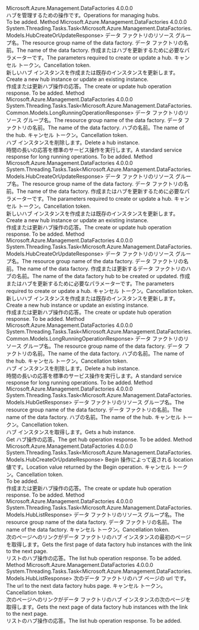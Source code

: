<Type Name="IHubOperations" FullName="Microsoft.Azure.Management.DataFactories.IHubOperations">
  <TypeSignature Language="C#" Value="public interface IHubOperations" />
  <TypeSignature Language="ILAsm" Value=".class public interface auto ansi abstract IHubOperations" />
  <TypeSignature Language="DocId" Value="T:Microsoft.Azure.Management.DataFactories.IHubOperations" />
  <TypeSignature Language="VB.NET" Value="Public Interface IHubOperations" />
  <TypeSignature Language="F#" Value="type IHubOperations = interface" />
  <AssemblyInfo>
    <AssemblyName>Microsoft.Azure.Management.DataFactories</AssemblyName>
    <AssemblyVersion>4.0.0.0</AssemblyVersion>
  </AssemblyInfo>
  <Interfaces />
  <Docs>
    <summary>
            <span data-ttu-id="0d84f-101">ハブを管理するための操作です。</span><span class="sxs-lookup"><span data-stu-id="0d84f-101">Operations for managing hubs.</span></span>
            </summary>
    <remarks>To be added.</remarks>
  </Docs>
  <Members>
    <Member MemberName="BeginCreateOrUpdateAsync">
      <MemberSignature Language="C#" Value="public System.Threading.Tasks.Task&lt;Microsoft.Azure.Management.DataFactories.Models.HubCreateOrUpdateResponse&gt; BeginCreateOrUpdateAsync (string resourceGroupName, string dataFactoryName, Microsoft.Azure.Management.DataFactories.Models.HubCreateOrUpdateParameters parameters, System.Threading.CancellationToken cancellationToken);" />
      <MemberSignature Language="ILAsm" Value=".method public hidebysig newslot virtual instance class System.Threading.Tasks.Task`1&lt;class Microsoft.Azure.Management.DataFactories.Models.HubCreateOrUpdateResponse&gt; BeginCreateOrUpdateAsync(string resourceGroupName, string dataFactoryName, class Microsoft.Azure.Management.DataFactories.Models.HubCreateOrUpdateParameters parameters, valuetype System.Threading.CancellationToken cancellationToken) cil managed" />
      <MemberSignature Language="DocId" Value="M:Microsoft.Azure.Management.DataFactories.IHubOperations.BeginCreateOrUpdateAsync(System.String,System.String,Microsoft.Azure.Management.DataFactories.Models.HubCreateOrUpdateParameters,System.Threading.CancellationToken)" />
      <MemberSignature Language="F#" Value="abstract member BeginCreateOrUpdateAsync : string * string * Microsoft.Azure.Management.DataFactories.Models.HubCreateOrUpdateParameters * System.Threading.CancellationToken -&gt; System.Threading.Tasks.Task&lt;Microsoft.Azure.Management.DataFactories.Models.HubCreateOrUpdateResponse&gt;" Usage="iHubOperations.BeginCreateOrUpdateAsync (resourceGroupName, dataFactoryName, parameters, cancellationToken)" />
      <MemberType>Method</MemberType>
      <AssemblyInfo>
        <AssemblyName>Microsoft.Azure.Management.DataFactories</AssemblyName>
        <AssemblyVersion>4.0.0.0</AssemblyVersion>
      </AssemblyInfo>
      <ReturnValue>
        <ReturnType>System.Threading.Tasks.Task&lt;Microsoft.Azure.Management.DataFactories.Models.HubCreateOrUpdateResponse&gt;</ReturnType>
      </ReturnValue>
      <Parameters>
        <Parameter Name="resourceGroupName" Type="System.String" />
        <Parameter Name="dataFactoryName" Type="System.String" />
        <Parameter Name="parameters" Type="Microsoft.Azure.Management.DataFactories.Models.HubCreateOrUpdateParameters" />
        <Parameter Name="cancellationToken" Type="System.Threading.CancellationToken" />
      </Parameters>
      <Docs>
        <param name="resourceGroupName">
            <span data-ttu-id="0d84f-102">データ ファクトリのリソース グループ名。</span><span class="sxs-lookup"><span data-stu-id="0d84f-102">The resource group name of the data factory.</span></span>
            </param>
        <param name="dataFactoryName">
            <span data-ttu-id="0d84f-103">データ ファクトリの名前。</span><span class="sxs-lookup"><span data-stu-id="0d84f-103">The name of the data factory.</span></span>
            </param>
        <param name="parameters">
            <span data-ttu-id="0d84f-104">作成またはハブを更新するために必要なパラメーターです。</span><span class="sxs-lookup"><span data-stu-id="0d84f-104">The parameters required to create or update a hub.</span></span>
            </param>
        <param name="cancellationToken">
            <span data-ttu-id="0d84f-105">キャンセル トークン。</span><span class="sxs-lookup"><span data-stu-id="0d84f-105">Cancellation token.</span></span>
            </param>
        <summary>
            <span data-ttu-id="0d84f-106">新しいハブ インスタンスを作成または既存のインスタンスを更新します。</span><span class="sxs-lookup"><span data-stu-id="0d84f-106">Create a new hub instance or update an existing instance.</span></span>
            </summary>
        <returns>
            <span data-ttu-id="0d84f-107">作成または更新ハブ操作の応答。</span><span class="sxs-lookup"><span data-stu-id="0d84f-107">The create or update hub operation response.</span></span>
            </returns>
        <remarks>To be added.</remarks>
      </Docs>
    </Member>
    <Member MemberName="BeginDeleteAsync">
      <MemberSignature Language="C#" Value="public System.Threading.Tasks.Task&lt;Microsoft.Azure.Management.DataFactories.Common.Models.LongRunningOperationResponse&gt; BeginDeleteAsync (string resourceGroupName, string dataFactoryName, string hubName, System.Threading.CancellationToken cancellationToken);" />
      <MemberSignature Language="ILAsm" Value=".method public hidebysig newslot virtual instance class System.Threading.Tasks.Task`1&lt;class Microsoft.Azure.Management.DataFactories.Common.Models.LongRunningOperationResponse&gt; BeginDeleteAsync(string resourceGroupName, string dataFactoryName, string hubName, valuetype System.Threading.CancellationToken cancellationToken) cil managed" />
      <MemberSignature Language="DocId" Value="M:Microsoft.Azure.Management.DataFactories.IHubOperations.BeginDeleteAsync(System.String,System.String,System.String,System.Threading.CancellationToken)" />
      <MemberSignature Language="F#" Value="abstract member BeginDeleteAsync : string * string * string * System.Threading.CancellationToken -&gt; System.Threading.Tasks.Task&lt;Microsoft.Azure.Management.DataFactories.Common.Models.LongRunningOperationResponse&gt;" Usage="iHubOperations.BeginDeleteAsync (resourceGroupName, dataFactoryName, hubName, cancellationToken)" />
      <MemberType>Method</MemberType>
      <AssemblyInfo>
        <AssemblyName>Microsoft.Azure.Management.DataFactories</AssemblyName>
        <AssemblyVersion>4.0.0.0</AssemblyVersion>
      </AssemblyInfo>
      <ReturnValue>
        <ReturnType>System.Threading.Tasks.Task&lt;Microsoft.Azure.Management.DataFactories.Common.Models.LongRunningOperationResponse&gt;</ReturnType>
      </ReturnValue>
      <Parameters>
        <Parameter Name="resourceGroupName" Type="System.String" />
        <Parameter Name="dataFactoryName" Type="System.String" />
        <Parameter Name="hubName" Type="System.String" />
        <Parameter Name="cancellationToken" Type="System.Threading.CancellationToken" />
      </Parameters>
      <Docs>
        <param name="resourceGroupName">
            <span data-ttu-id="0d84f-108">データ ファクトリのリソース グループ名。</span><span class="sxs-lookup"><span data-stu-id="0d84f-108">The resource group name of the data factory.</span></span>
            </param>
        <param name="dataFactoryName">
            <span data-ttu-id="0d84f-109">データ ファクトリの名前。</span><span class="sxs-lookup"><span data-stu-id="0d84f-109">The name of the data factory.</span></span>
            </param>
        <param name="hubName">
            <span data-ttu-id="0d84f-110">ハブの名前。</span><span class="sxs-lookup"><span data-stu-id="0d84f-110">The name of the hub.</span></span>
            </param>
        <param name="cancellationToken">
            <span data-ttu-id="0d84f-111">キャンセル トークン。</span><span class="sxs-lookup"><span data-stu-id="0d84f-111">Cancellation token.</span></span>
            </param>
        <summary>
            <span data-ttu-id="0d84f-112">ハブ インスタンスを削除します。</span><span class="sxs-lookup"><span data-stu-id="0d84f-112">Delete a hub instance.</span></span>
            </summary>
        <returns>
            <span data-ttu-id="0d84f-113">時間の長いの応答を標準のサービス操作を実行します。</span><span class="sxs-lookup"><span data-stu-id="0d84f-113">A standard service response for long running operations.</span></span>
            </returns>
        <remarks>To be added.</remarks>
      </Docs>
    </Member>
    <Member MemberName="CreateOrUpdateAsync">
      <MemberSignature Language="C#" Value="public System.Threading.Tasks.Task&lt;Microsoft.Azure.Management.DataFactories.Models.HubCreateOrUpdateResponse&gt; CreateOrUpdateAsync (string resourceGroupName, string dataFactoryName, Microsoft.Azure.Management.DataFactories.Models.HubCreateOrUpdateParameters parameters, System.Threading.CancellationToken cancellationToken);" />
      <MemberSignature Language="ILAsm" Value=".method public hidebysig newslot virtual instance class System.Threading.Tasks.Task`1&lt;class Microsoft.Azure.Management.DataFactories.Models.HubCreateOrUpdateResponse&gt; CreateOrUpdateAsync(string resourceGroupName, string dataFactoryName, class Microsoft.Azure.Management.DataFactories.Models.HubCreateOrUpdateParameters parameters, valuetype System.Threading.CancellationToken cancellationToken) cil managed" />
      <MemberSignature Language="DocId" Value="M:Microsoft.Azure.Management.DataFactories.IHubOperations.CreateOrUpdateAsync(System.String,System.String,Microsoft.Azure.Management.DataFactories.Models.HubCreateOrUpdateParameters,System.Threading.CancellationToken)" />
      <MemberSignature Language="F#" Value="abstract member CreateOrUpdateAsync : string * string * Microsoft.Azure.Management.DataFactories.Models.HubCreateOrUpdateParameters * System.Threading.CancellationToken -&gt; System.Threading.Tasks.Task&lt;Microsoft.Azure.Management.DataFactories.Models.HubCreateOrUpdateResponse&gt;" Usage="iHubOperations.CreateOrUpdateAsync (resourceGroupName, dataFactoryName, parameters, cancellationToken)" />
      <MemberType>Method</MemberType>
      <AssemblyInfo>
        <AssemblyName>Microsoft.Azure.Management.DataFactories</AssemblyName>
        <AssemblyVersion>4.0.0.0</AssemblyVersion>
      </AssemblyInfo>
      <ReturnValue>
        <ReturnType>System.Threading.Tasks.Task&lt;Microsoft.Azure.Management.DataFactories.Models.HubCreateOrUpdateResponse&gt;</ReturnType>
      </ReturnValue>
      <Parameters>
        <Parameter Name="resourceGroupName" Type="System.String" />
        <Parameter Name="dataFactoryName" Type="System.String" />
        <Parameter Name="parameters" Type="Microsoft.Azure.Management.DataFactories.Models.HubCreateOrUpdateParameters" />
        <Parameter Name="cancellationToken" Type="System.Threading.CancellationToken" />
      </Parameters>
      <Docs>
        <param name="resourceGroupName">
            <span data-ttu-id="0d84f-114">データ ファクトリのリソース グループ名。</span><span class="sxs-lookup"><span data-stu-id="0d84f-114">The resource group name of the data factory.</span></span>
            </param>
        <param name="dataFactoryName">
            <span data-ttu-id="0d84f-115">データ ファクトリの名前。</span><span class="sxs-lookup"><span data-stu-id="0d84f-115">The name of the data factory.</span></span>
            </param>
        <param name="parameters">
            <span data-ttu-id="0d84f-116">作成またはハブを更新するために必要なパラメーターです。</span><span class="sxs-lookup"><span data-stu-id="0d84f-116">The parameters required to create or update a hub.</span></span>
            </param>
        <param name="cancellationToken">
            <span data-ttu-id="0d84f-117">キャンセル トークン。</span><span class="sxs-lookup"><span data-stu-id="0d84f-117">Cancellation token.</span></span>
            </param>
        <summary>
            <span data-ttu-id="0d84f-118">新しいハブ インスタンスを作成または既存のインスタンスを更新します。</span><span class="sxs-lookup"><span data-stu-id="0d84f-118">Create a new hub instance or update an existing instance.</span></span>
            </summary>
        <returns>
            <span data-ttu-id="0d84f-119">作成または更新ハブ操作の応答。</span><span class="sxs-lookup"><span data-stu-id="0d84f-119">The create or update hub operation response.</span></span>
            </returns>
        <remarks>To be added.</remarks>
      </Docs>
    </Member>
    <Member MemberName="CreateOrUpdateWithRawJsonContentAsync">
      <MemberSignature Language="C#" Value="public System.Threading.Tasks.Task&lt;Microsoft.Azure.Management.DataFactories.Models.HubCreateOrUpdateResponse&gt; CreateOrUpdateWithRawJsonContentAsync (string resourceGroupName, string dataFactoryName, string hubName, Microsoft.Azure.Management.DataFactories.Models.HubCreateOrUpdateWithRawJsonContentParameters parameters, System.Threading.CancellationToken cancellationToken);" />
      <MemberSignature Language="ILAsm" Value=".method public hidebysig newslot virtual instance class System.Threading.Tasks.Task`1&lt;class Microsoft.Azure.Management.DataFactories.Models.HubCreateOrUpdateResponse&gt; CreateOrUpdateWithRawJsonContentAsync(string resourceGroupName, string dataFactoryName, string hubName, class Microsoft.Azure.Management.DataFactories.Models.HubCreateOrUpdateWithRawJsonContentParameters parameters, valuetype System.Threading.CancellationToken cancellationToken) cil managed" />
      <MemberSignature Language="DocId" Value="M:Microsoft.Azure.Management.DataFactories.IHubOperations.CreateOrUpdateWithRawJsonContentAsync(System.String,System.String,System.String,Microsoft.Azure.Management.DataFactories.Models.HubCreateOrUpdateWithRawJsonContentParameters,System.Threading.CancellationToken)" />
      <MemberSignature Language="F#" Value="abstract member CreateOrUpdateWithRawJsonContentAsync : string * string * string * Microsoft.Azure.Management.DataFactories.Models.HubCreateOrUpdateWithRawJsonContentParameters * System.Threading.CancellationToken -&gt; System.Threading.Tasks.Task&lt;Microsoft.Azure.Management.DataFactories.Models.HubCreateOrUpdateResponse&gt;" Usage="iHubOperations.CreateOrUpdateWithRawJsonContentAsync (resourceGroupName, dataFactoryName, hubName, parameters, cancellationToken)" />
      <MemberType>Method</MemberType>
      <AssemblyInfo>
        <AssemblyName>Microsoft.Azure.Management.DataFactories</AssemblyName>
        <AssemblyVersion>4.0.0.0</AssemblyVersion>
      </AssemblyInfo>
      <ReturnValue>
        <ReturnType>System.Threading.Tasks.Task&lt;Microsoft.Azure.Management.DataFactories.Models.HubCreateOrUpdateResponse&gt;</ReturnType>
      </ReturnValue>
      <Parameters>
        <Parameter Name="resourceGroupName" Type="System.String" />
        <Parameter Name="dataFactoryName" Type="System.String" />
        <Parameter Name="hubName" Type="System.String" />
        <Parameter Name="parameters" Type="Microsoft.Azure.Management.DataFactories.Models.HubCreateOrUpdateWithRawJsonContentParameters" />
        <Parameter Name="cancellationToken" Type="System.Threading.CancellationToken" />
      </Parameters>
      <Docs>
        <param name="resourceGroupName">
            <span data-ttu-id="0d84f-120">データ ファクトリのリソース グループ名。</span><span class="sxs-lookup"><span data-stu-id="0d84f-120">The resource group name of the data factory.</span></span>
            </param>
        <param name="dataFactoryName">
            <span data-ttu-id="0d84f-121">データ ファクトリの名前。</span><span class="sxs-lookup"><span data-stu-id="0d84f-121">The name of the data factory.</span></span>
            </param>
        <param name="hubName">
            <span data-ttu-id="0d84f-122">作成または更新するデータ ファクトリのハブの名前。</span><span class="sxs-lookup"><span data-stu-id="0d84f-122">The name of the data factory hub to be created or updated.</span></span>
            </param>
        <param name="parameters">
            <span data-ttu-id="0d84f-123">作成またはハブを更新するために必要なパラメーターです。</span><span class="sxs-lookup"><span data-stu-id="0d84f-123">The parameters required to create or update a hub.</span></span>
            </param>
        <param name="cancellationToken">
            <span data-ttu-id="0d84f-124">キャンセル トークン。</span><span class="sxs-lookup"><span data-stu-id="0d84f-124">Cancellation token.</span></span>
            </param>
        <summary>
            <span data-ttu-id="0d84f-125">新しいハブ インスタンスを作成または既存のインスタンスを更新します。</span><span class="sxs-lookup"><span data-stu-id="0d84f-125">Create a new hub instance or update an existing instance.</span></span>
            </summary>
        <returns>
            <span data-ttu-id="0d84f-126">作成または更新ハブ操作の応答。</span><span class="sxs-lookup"><span data-stu-id="0d84f-126">The create or update hub operation response.</span></span>
            </returns>
        <remarks>To be added.</remarks>
      </Docs>
    </Member>
    <Member MemberName="DeleteAsync">
      <MemberSignature Language="C#" Value="public System.Threading.Tasks.Task&lt;Microsoft.Azure.Management.DataFactories.Common.Models.LongRunningOperationResponse&gt; DeleteAsync (string resourceGroupName, string dataFactoryName, string hubName, System.Threading.CancellationToken cancellationToken);" />
      <MemberSignature Language="ILAsm" Value=".method public hidebysig newslot virtual instance class System.Threading.Tasks.Task`1&lt;class Microsoft.Azure.Management.DataFactories.Common.Models.LongRunningOperationResponse&gt; DeleteAsync(string resourceGroupName, string dataFactoryName, string hubName, valuetype System.Threading.CancellationToken cancellationToken) cil managed" />
      <MemberSignature Language="DocId" Value="M:Microsoft.Azure.Management.DataFactories.IHubOperations.DeleteAsync(System.String,System.String,System.String,System.Threading.CancellationToken)" />
      <MemberSignature Language="F#" Value="abstract member DeleteAsync : string * string * string * System.Threading.CancellationToken -&gt; System.Threading.Tasks.Task&lt;Microsoft.Azure.Management.DataFactories.Common.Models.LongRunningOperationResponse&gt;" Usage="iHubOperations.DeleteAsync (resourceGroupName, dataFactoryName, hubName, cancellationToken)" />
      <MemberType>Method</MemberType>
      <AssemblyInfo>
        <AssemblyName>Microsoft.Azure.Management.DataFactories</AssemblyName>
        <AssemblyVersion>4.0.0.0</AssemblyVersion>
      </AssemblyInfo>
      <ReturnValue>
        <ReturnType>System.Threading.Tasks.Task&lt;Microsoft.Azure.Management.DataFactories.Common.Models.LongRunningOperationResponse&gt;</ReturnType>
      </ReturnValue>
      <Parameters>
        <Parameter Name="resourceGroupName" Type="System.String" />
        <Parameter Name="dataFactoryName" Type="System.String" />
        <Parameter Name="hubName" Type="System.String" />
        <Parameter Name="cancellationToken" Type="System.Threading.CancellationToken" />
      </Parameters>
      <Docs>
        <param name="resourceGroupName">
            <span data-ttu-id="0d84f-127">データ ファクトリのリソース グループ名。</span><span class="sxs-lookup"><span data-stu-id="0d84f-127">The resource group name of the data factory.</span></span>
            </param>
        <param name="dataFactoryName">
            <span data-ttu-id="0d84f-128">データ ファクトリの名前。</span><span class="sxs-lookup"><span data-stu-id="0d84f-128">The name of the data factory.</span></span>
            </param>
        <param name="hubName">
            <span data-ttu-id="0d84f-129">ハブの名前。</span><span class="sxs-lookup"><span data-stu-id="0d84f-129">The name of the hub.</span></span>
            </param>
        <param name="cancellationToken">
            <span data-ttu-id="0d84f-130">キャンセル トークン。</span><span class="sxs-lookup"><span data-stu-id="0d84f-130">Cancellation token.</span></span>
            </param>
        <summary>
            <span data-ttu-id="0d84f-131">ハブ インスタンスを削除します。</span><span class="sxs-lookup"><span data-stu-id="0d84f-131">Delete a hub instance.</span></span>
            </summary>
        <returns>
            <span data-ttu-id="0d84f-132">時間の長いの応答を標準のサービス操作を実行します。</span><span class="sxs-lookup"><span data-stu-id="0d84f-132">A standard service response for long running operations.</span></span>
            </returns>
        <remarks>To be added.</remarks>
      </Docs>
    </Member>
    <Member MemberName="GetAsync">
      <MemberSignature Language="C#" Value="public System.Threading.Tasks.Task&lt;Microsoft.Azure.Management.DataFactories.Models.HubGetResponse&gt; GetAsync (string resourceGroupName, string dataFactoryName, string hubName, System.Threading.CancellationToken cancellationToken);" />
      <MemberSignature Language="ILAsm" Value=".method public hidebysig newslot virtual instance class System.Threading.Tasks.Task`1&lt;class Microsoft.Azure.Management.DataFactories.Models.HubGetResponse&gt; GetAsync(string resourceGroupName, string dataFactoryName, string hubName, valuetype System.Threading.CancellationToken cancellationToken) cil managed" />
      <MemberSignature Language="DocId" Value="M:Microsoft.Azure.Management.DataFactories.IHubOperations.GetAsync(System.String,System.String,System.String,System.Threading.CancellationToken)" />
      <MemberSignature Language="F#" Value="abstract member GetAsync : string * string * string * System.Threading.CancellationToken -&gt; System.Threading.Tasks.Task&lt;Microsoft.Azure.Management.DataFactories.Models.HubGetResponse&gt;" Usage="iHubOperations.GetAsync (resourceGroupName, dataFactoryName, hubName, cancellationToken)" />
      <MemberType>Method</MemberType>
      <AssemblyInfo>
        <AssemblyName>Microsoft.Azure.Management.DataFactories</AssemblyName>
        <AssemblyVersion>4.0.0.0</AssemblyVersion>
      </AssemblyInfo>
      <ReturnValue>
        <ReturnType>System.Threading.Tasks.Task&lt;Microsoft.Azure.Management.DataFactories.Models.HubGetResponse&gt;</ReturnType>
      </ReturnValue>
      <Parameters>
        <Parameter Name="resourceGroupName" Type="System.String" />
        <Parameter Name="dataFactoryName" Type="System.String" />
        <Parameter Name="hubName" Type="System.String" />
        <Parameter Name="cancellationToken" Type="System.Threading.CancellationToken" />
      </Parameters>
      <Docs>
        <param name="resourceGroupName">
            <span data-ttu-id="0d84f-133">データ ファクトリのリソース グループ名。</span><span class="sxs-lookup"><span data-stu-id="0d84f-133">The resource group name of the data factory.</span></span>
            </param>
        <param name="dataFactoryName">
            <span data-ttu-id="0d84f-134">データ ファクトリの名前。</span><span class="sxs-lookup"><span data-stu-id="0d84f-134">The name of the data factory.</span></span>
            </param>
        <param name="hubName">
            <span data-ttu-id="0d84f-135">ハブの名前。</span><span class="sxs-lookup"><span data-stu-id="0d84f-135">The name of the hub.</span></span>
            </param>
        <param name="cancellationToken">
            <span data-ttu-id="0d84f-136">キャンセル トークン。</span><span class="sxs-lookup"><span data-stu-id="0d84f-136">Cancellation token.</span></span>
            </param>
        <summary>
            <span data-ttu-id="0d84f-137">ハブ インスタンスを取得します。</span><span class="sxs-lookup"><span data-stu-id="0d84f-137">Gets a hub instance.</span></span>
            </summary>
        <returns>
            <span data-ttu-id="0d84f-138">Get ハブ操作の応答。</span><span class="sxs-lookup"><span data-stu-id="0d84f-138">The get hub operation response.</span></span>
            </returns>
        <remarks>To be added.</remarks>
      </Docs>
    </Member>
    <Member MemberName="GetCreateOrUpdateStatusAsync">
      <MemberSignature Language="C#" Value="public System.Threading.Tasks.Task&lt;Microsoft.Azure.Management.DataFactories.Models.HubCreateOrUpdateResponse&gt; GetCreateOrUpdateStatusAsync (string operationStatusLink, System.Threading.CancellationToken cancellationToken);" />
      <MemberSignature Language="ILAsm" Value=".method public hidebysig newslot virtual instance class System.Threading.Tasks.Task`1&lt;class Microsoft.Azure.Management.DataFactories.Models.HubCreateOrUpdateResponse&gt; GetCreateOrUpdateStatusAsync(string operationStatusLink, valuetype System.Threading.CancellationToken cancellationToken) cil managed" />
      <MemberSignature Language="DocId" Value="M:Microsoft.Azure.Management.DataFactories.IHubOperations.GetCreateOrUpdateStatusAsync(System.String,System.Threading.CancellationToken)" />
      <MemberSignature Language="F#" Value="abstract member GetCreateOrUpdateStatusAsync : string * System.Threading.CancellationToken -&gt; System.Threading.Tasks.Task&lt;Microsoft.Azure.Management.DataFactories.Models.HubCreateOrUpdateResponse&gt;" Usage="iHubOperations.GetCreateOrUpdateStatusAsync (operationStatusLink, cancellationToken)" />
      <MemberType>Method</MemberType>
      <AssemblyInfo>
        <AssemblyName>Microsoft.Azure.Management.DataFactories</AssemblyName>
        <AssemblyVersion>4.0.0.0</AssemblyVersion>
      </AssemblyInfo>
      <ReturnValue>
        <ReturnType>System.Threading.Tasks.Task&lt;Microsoft.Azure.Management.DataFactories.Models.HubCreateOrUpdateResponse&gt;</ReturnType>
      </ReturnValue>
      <Parameters>
        <Parameter Name="operationStatusLink" Type="System.String" />
        <Parameter Name="cancellationToken" Type="System.Threading.CancellationToken" />
      </Parameters>
      <Docs>
        <param name="operationStatusLink">
            <span data-ttu-id="0d84f-139">Begin 操作によって返される location 値です。</span><span class="sxs-lookup"><span data-stu-id="0d84f-139">Location value returned by the Begin operation.</span></span>
            </param>
        <param name="cancellationToken">
            <span data-ttu-id="0d84f-140">キャンセル トークン。</span><span class="sxs-lookup"><span data-stu-id="0d84f-140">Cancellation token.</span></span>
            </param>
        <summary>To be added.</summary>
        <returns>
            <span data-ttu-id="0d84f-141">作成または更新ハブ操作の応答。</span><span class="sxs-lookup"><span data-stu-id="0d84f-141">The create or update hub operation response.</span></span>
            </returns>
        <remarks>To be added.</remarks>
      </Docs>
    </Member>
    <Member MemberName="ListAsync">
      <MemberSignature Language="C#" Value="public System.Threading.Tasks.Task&lt;Microsoft.Azure.Management.DataFactories.Models.HubListResponse&gt; ListAsync (string resourceGroupName, string dataFactoryName, System.Threading.CancellationToken cancellationToken);" />
      <MemberSignature Language="ILAsm" Value=".method public hidebysig newslot virtual instance class System.Threading.Tasks.Task`1&lt;class Microsoft.Azure.Management.DataFactories.Models.HubListResponse&gt; ListAsync(string resourceGroupName, string dataFactoryName, valuetype System.Threading.CancellationToken cancellationToken) cil managed" />
      <MemberSignature Language="DocId" Value="M:Microsoft.Azure.Management.DataFactories.IHubOperations.ListAsync(System.String,System.String,System.Threading.CancellationToken)" />
      <MemberSignature Language="F#" Value="abstract member ListAsync : string * string * System.Threading.CancellationToken -&gt; System.Threading.Tasks.Task&lt;Microsoft.Azure.Management.DataFactories.Models.HubListResponse&gt;" Usage="iHubOperations.ListAsync (resourceGroupName, dataFactoryName, cancellationToken)" />
      <MemberType>Method</MemberType>
      <AssemblyInfo>
        <AssemblyName>Microsoft.Azure.Management.DataFactories</AssemblyName>
        <AssemblyVersion>4.0.0.0</AssemblyVersion>
      </AssemblyInfo>
      <ReturnValue>
        <ReturnType>System.Threading.Tasks.Task&lt;Microsoft.Azure.Management.DataFactories.Models.HubListResponse&gt;</ReturnType>
      </ReturnValue>
      <Parameters>
        <Parameter Name="resourceGroupName" Type="System.String" />
        <Parameter Name="dataFactoryName" Type="System.String" />
        <Parameter Name="cancellationToken" Type="System.Threading.CancellationToken" />
      </Parameters>
      <Docs>
        <param name="resourceGroupName">
            <span data-ttu-id="0d84f-142">データ ファクトリのリソース グループ名。</span><span class="sxs-lookup"><span data-stu-id="0d84f-142">The resource group name of the data factory.</span></span>
            </param>
        <param name="dataFactoryName">
            <span data-ttu-id="0d84f-143">データ ファクトリの名前。</span><span class="sxs-lookup"><span data-stu-id="0d84f-143">The name of the data factory.</span></span>
            </param>
        <param name="cancellationToken">
            <span data-ttu-id="0d84f-144">キャンセル トークン。</span><span class="sxs-lookup"><span data-stu-id="0d84f-144">Cancellation token.</span></span>
            </param>
        <summary>
            <span data-ttu-id="0d84f-145">次のページへのリンクがデータ ファクトリのハブ インスタンスの最初のページを取得します。</span><span class="sxs-lookup"><span data-stu-id="0d84f-145">Gets the first page of data factory hub instances with the link to the next page.</span></span>
            </summary>
        <returns>
            <span data-ttu-id="0d84f-146">リストのハブ操作の応答。</span><span class="sxs-lookup"><span data-stu-id="0d84f-146">The list hub operation response.</span></span>
            </returns>
        <remarks>To be added.</remarks>
      </Docs>
    </Member>
    <Member MemberName="ListNextAsync">
      <MemberSignature Language="C#" Value="public System.Threading.Tasks.Task&lt;Microsoft.Azure.Management.DataFactories.Models.HubListResponse&gt; ListNextAsync (string nextLink, System.Threading.CancellationToken cancellationToken);" />
      <MemberSignature Language="ILAsm" Value=".method public hidebysig newslot virtual instance class System.Threading.Tasks.Task`1&lt;class Microsoft.Azure.Management.DataFactories.Models.HubListResponse&gt; ListNextAsync(string nextLink, valuetype System.Threading.CancellationToken cancellationToken) cil managed" />
      <MemberSignature Language="DocId" Value="M:Microsoft.Azure.Management.DataFactories.IHubOperations.ListNextAsync(System.String,System.Threading.CancellationToken)" />
      <MemberSignature Language="F#" Value="abstract member ListNextAsync : string * System.Threading.CancellationToken -&gt; System.Threading.Tasks.Task&lt;Microsoft.Azure.Management.DataFactories.Models.HubListResponse&gt;" Usage="iHubOperations.ListNextAsync (nextLink, cancellationToken)" />
      <MemberType>Method</MemberType>
      <AssemblyInfo>
        <AssemblyName>Microsoft.Azure.Management.DataFactories</AssemblyName>
        <AssemblyVersion>4.0.0.0</AssemblyVersion>
      </AssemblyInfo>
      <ReturnValue>
        <ReturnType>System.Threading.Tasks.Task&lt;Microsoft.Azure.Management.DataFactories.Models.HubListResponse&gt;</ReturnType>
      </ReturnValue>
      <Parameters>
        <Parameter Name="nextLink" Type="System.String" />
        <Parameter Name="cancellationToken" Type="System.Threading.CancellationToken" />
      </Parameters>
      <Docs>
        <param name="nextLink">
            <span data-ttu-id="0d84f-147">次のデータ ファクトリのハブ ページの url です。</span><span class="sxs-lookup"><span data-stu-id="0d84f-147">The url to the next data factory hubs page.</span></span>
            </param>
        <param name="cancellationToken">
            <span data-ttu-id="0d84f-148">キャンセル トークン。</span><span class="sxs-lookup"><span data-stu-id="0d84f-148">Cancellation token.</span></span>
            </param>
        <summary>
            <span data-ttu-id="0d84f-149">次のページへのリンクがデータ ファクトリのハブ インスタンスの次のページを取得します。</span><span class="sxs-lookup"><span data-stu-id="0d84f-149">Gets the next page of data factory hub instances with the link to the next page.</span></span>
            </summary>
        <returns>
            <span data-ttu-id="0d84f-150">リストのハブ操作の応答。</span><span class="sxs-lookup"><span data-stu-id="0d84f-150">The list hub operation response.</span></span>
            </returns>
        <remarks>To be added.</remarks>
      </Docs>
    </Member>
  </Members>
</Type>